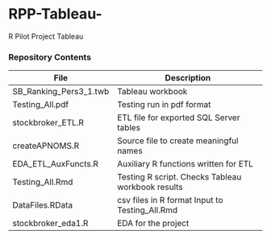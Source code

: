 # RPP-Tableau-
R Pilot Project Tableau

### Repository Contents

| File | Description |
| ---  | ---         |
| SB_Ranking_Pers3_1.twb | Tableau workbook| 
| Testing_All.pdf | Testing run in pdf format| 
| stockbroker_ETL.R | ETL file for exported SQL Server tables|
| createAPNOMS.R | Source file to create meaningful names|
| EDA_ETL_AuxFuncts.R | Auxiliary R functions written for ETL |
| Testing_All.Rmd | Testing R script. Checks Tableau workbook results|
| DataFiles.RData | csv files in R format Input to Testing_All.Rmd |
| stockbroker_eda1.R |EDA for the project|       

